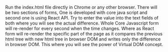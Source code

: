 Run the index.html file directly in Chrome or any other browser.
There will be two sections of forms, One is developed with core java script and second one is using React API.
Try to enter the value into the text fields of both where you will see the actual difference.
Whole Core Javascript form will re-render for every second when the time changes.
Where as React form will re-render the specific part of the page as it compares the previous html tree with new html tree in browser DOM and writes only the difference in browser DOM. This where you will see the power of Virtual DOM concept.
